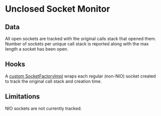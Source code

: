 Unclosed Socket Monitor
=======================

Data
----

All open sockets are tracked with the original calls stack that opened them.  Number of sockets per unique call
stack is reported along with the max length a socket has been open.

Hooks
-----

A [custom SocketFactoryImpl](../hooks/socket-factory.md) wraps each regular (non-NIO) socket created 
to track the original call stack and creation time.

Limitations
-----------

NIO sockets are not currently tracked.